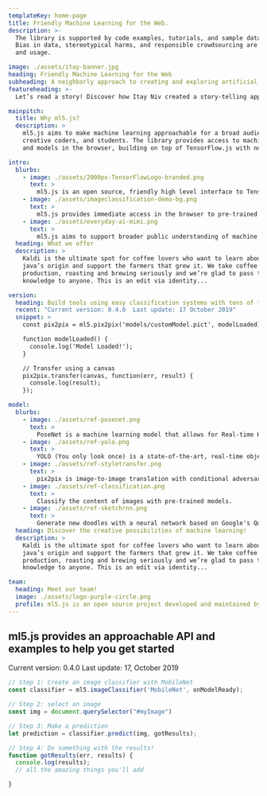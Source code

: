 ```yaml
---
templateKey: home-page
title: Friendly Machine Learning for the Web.
description: >-
  The library is supported by code examples, tutorials, and sample datasets with an emphasis on ethical computing.
  Bias in data, stereotypical harms, and responsible crowdsourcing are part of the documentation around data collection
  and usage.

image: ./assets/itay-banner.jpg
heading: Friendly Machine Learning for the Web
subheading: A neighborly approach to creating and exploring artificial intelligence in the browser.
featureheading: >- 
  Let’s read a story! Discover how Itay Niv created a story-telling app for children!

mainpitch:
  title: Why ml5.js?
  description: >
    ml5.js aims to make machine learning approachable for a broad audience of artists,
    creative coders, and students. The library provides access to machine learning algorithms
    and models in the browser, building on top of TensorFlow.js with no other external dependencies.

intro:
  blurbs:
    - image: ./assets/2000px-TensorFlowLogo-branded.png
      text: >
        ml5.js is an open source, friendly high level interface to TensorFlow.js, a library for handling GPU-accelerated mathematical operations and memory management for machine learning algorithms.
    - image: ./assets/imageclassification-demo-bg.png
      text: >
        ml5.js provides immediate access in the browser to pre-trained models for detecting human poses, generating text, styling an image with another, composing music, pitch detection, and common English language word relationships, and much more.
    - image: ./assets/everyday-ai-mimi.png
      text: >
        ml5.js aims to support broader public understanding of machine learning and foster deeper engagement with ethical computing, responsible data collection, and accessiblity and diversity of people and perspectives in technology and the arts.
  heading: What we offer
  description: >
    Kaldi is the ultimate spot for coffee lovers who want to learn about their
    java’s origin and support the farmers that grew it. We take coffee
    production, roasting and brewing seriously and we’re glad to pass that
    knowledge to anyone. This is an edit via identity...

version:
  heading: Build tools using easy classification systems with tons of **pre trained models**!
  recent: "Current version: 0.4.0  Last update: 17 October 2019"
  snippet: >
    const pix2pix = ml5.pix2pix('models/customModel.pict', modelLoaded);

    function modelLoaded() {
      console.log('Model Loaded!');
    }

    // Transfer using a canvas
    pix2pix.transfer(canvas, function(err, result) {
      console.log(result);
    });

model:
  blurbs:
    - image: ./assets/ref-posenet.png
      text: >
        PoseNet is a machine learning model that allows for Real-time Human Pose Estimation.
    - image: ./assets/ref-yolo.png
      text: >
        YOLO (You only look once) is a state-of-the-art, real-time object detection and classification system.
    - image: ./assets/ref-styletransfer.png
      text: >
        pix2pix is image-to-image translation with conditional adversarial networks. 
    - image: ./assets/ref-classification.png
      text: >
        Classify the content of images with pre-trained models. 
    - image: ./assets/ref-sketchrnn.png
      text: >
        Generate new doodles with a neural network based on Google's Quick Draw. 
  heading: Discover the creative possibilities of machine learning!
  description: >
    Kaldi is the ultimate spot for coffee lovers who want to learn about their
    java’s origin and support the farmers that grew it. We take coffee
    production, roasting and brewing seriously and we’re glad to pass that
    knowledge to anyone. This is an edit via identity...

team:
  heading: Meet our team!
  image: ./assets/logo-purple-circle.png
  profile: ml5.js is an open source project developed and maintained by NYU's Interactive Telecommunications/Interactive Media Arts program and by artists, designers, students, technologists, and developers from all over the world.
---
```


## ml5.js provides an approachable API and examples to help you get started

Current version: 0.4.0
Last update: 17, October 2019

```javascript
// Step 1: Create an image classifier with MobileNet
const classifier = ml5.imageClassifier('MobileNet', onModelReady);

// Step 2: select an image
const img = document.querySelector("#myImage")

// Step 3: Make a prediction
let prediction = classifier.predict(img, gotResults);

// Step 4: Do something with the results!
function gotResults(err, results) {
  console.log(results);
  // all the amazing things you'll add

}
```
